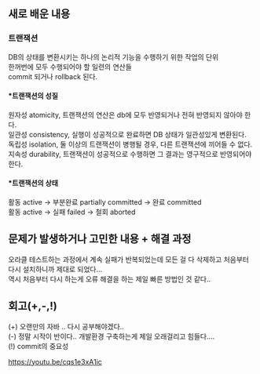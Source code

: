 ## 새로 배운 내용   
### 트랜잭션
DB의 상태를 변환시키는 하나의 논리적 기능을 수행하기 위한 작업의 단위  
한꺼번에 모두 수행되어야 할 일련의 연산들  
commit 되거나 rollback 된다.  
#### *트랜잭션의 성질
원자성 atomicity, 트랜잭션의 연산은 db에 모두 반영되거나 전혀 반영되지 않아야 한다.  
일관성 consistency, 실행이 성공적으로 완료하면 DB 상태가 일관성있게 변환된다.  
독립성 isolation, 둘 이상의 트랜잭션이 병행될 경우, 다른 트랜잭션에 끼어들 수 없다.  
지속성 durability, 트랜잭션이 성공적으로 수행하면 그 결과는 영구적으로 반영되어야 한다.  
#### *트랜잭션의 상태   
활동 active -> 부분완료 partially committed -> 완료 committed  
활동 active -> 실패 failed -> 철회 aborted  

## 문제가 발생하거나 고민한 내용 + 해결 과정   
오라클 테스트하는 과정에서 계속 실패가 반복되었는데 모든 걸 다 삭제하고 처음부터 다시 설치하니까 제대로 되었다...  
역시 처음부터 다시 하는게 오류 해결을 하는 제일 빠른 방법인 것 같다..

## 회고(+,-,!)  
(+) 오랜만의 자바 .. 다시 공부해야겠다..  
(-) 정말 시작이 반이다.. 개발환경 구축하는게 제일 오래걸리고 힘들다....    
(!) commit의 중요성  

https://youtu.be/cqs1e3xA1ic
